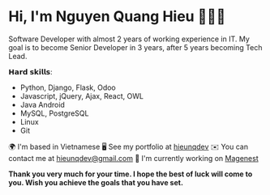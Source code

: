 # Hi, I'm Nguyen Quang Hieu 👨🏻‍💻

<!-- <img src="images/cover_profile.jpg" height="518px"> -->

Software Developer with almost 2 years of working experience in IT. My goal is to become Senior Developer in 3 years, after 5 years becoming Tech Lead.

𝗛𝗮𝗿𝗱 𝘀𝗸𝗶𝗹𝗹𝘀:
- Python, Django, Flask, Odoo
- Javascript, jQuery, Ajax, React, OWL
- Java Android
- MySQL, PostgreSQL
- Linux
- Git

🌍 I'm based in Vietnamese
🖥️ See my portfolio at [hieunqdev](https://www.linkedin.com/in/hieu-nguyen-2070962b3/)
✉️ You can contact me at [hieunqdev@gmail.com](mailto:hieunqdev@gmail.com)
🚀 I'm currently working on [Magenest](http://magenest.com/en/)

**Thank you very much for your time. I hope the best of luck will come to you. Wish you achieve the goals that you have set.**
